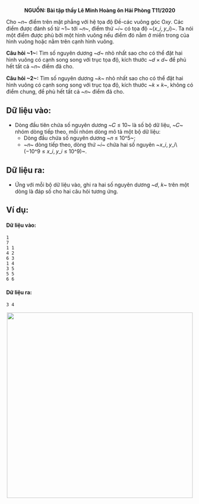 **<center>NGUỒN: Bài tập thầy Lê Minh Hoàng ôn Hải Phòng T11/2020</center>**

Cho ~𝑛~ điểm trên mặt phẳng với hệ tọa độ Đề-các vuông góc Ο𝑥𝑦. Các điểm được đánh số từ ~1~ tới ~𝑛~, điểm thứ ~𝑖~ có tọa độ ~(𝑥_𝑖, 𝑦_𝑖)~. Ta nói một điểm được phủ bởi một hình vuông nếu điểm đó nằm ở miền trong của hình vuông hoặc nằm trên cạnh hình vuông.

**Câu hỏi ~1~:** Tìm số nguyên dương ~𝑑~ nhỏ nhất sao cho có thể đặt hai hình vuông có cạnh song song với trục tọa độ, kích thước ~𝑑 × 𝑑~ để phủ hết tất cả ~𝑛~ điểm đã cho.

**Câu hỏi ~2~:** Tìm số nguyên dương ~𝑘~ nhỏ nhất sao cho có thể đặt hai hình vuông có cạnh song song với trục tọa độ, kích thước ~𝑘 × 𝑘~, không có điểm chung, để phủ hết tất cả ~𝑛~ điểm đã cho.

## Dữ liệu vào:
- Dòng đầu tiên chứa số nguyên dương ~𝐶 ≤ 10~ là số bộ dữ liệu, ~𝐶~ nhóm dòng tiếp theo, mỗi nhóm dòng mô tả một bộ dữ liệu:
    - Dòng đầu chứa số nguyên dương ~𝑛 ≤ 10^5~;
    - ~𝑛~ dòng tiếp theo, dòng thứ ~𝑖~ chứa hai số nguyên ~𝑥_𝑖, 𝑦_𝑖\ (−10^9 ≤ 𝑥_𝑖, 𝑦_𝑖 ≤ 10^9)~.

## Dữ liệu ra:
- Ứng với mỗi bộ dữ liệu vào, ghi ra hai số nguyên dương ~𝑑, 𝑘~ trên một dòng là đáp số cho hai câu hỏi tương ứng.

## Ví dụ:
#### Dữ liệu vào:
```
1
7
1 1
4 2
6 3
1 4
3 5
5 5
6 6
```

#### Dữ liệu ra:
```
3 4
```
<center><img src="/images/problems/1444/SQUARE.svg" width="500px" /></center>